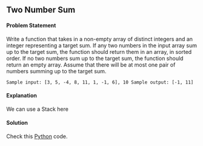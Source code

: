## Two Number Sum

#### Problem Statement

Write a function that takes in a non-empty array of distinct integers and an integer representing a target sum. If any two numbers in the input array sum up to the
target sum, the function should return them in an array, in sorted order. If no two numbers sum up to the target sum, the function should return an empty array.
Assume that there will be at most one pair of numbers summing up to the target sum.

`Sample input: [3, 5, -4, 8, 11, 1, -1, 6], 10
Sample output: [-1, 11]`



#### Explanation

We can use a Stack here


#### Solution

Check this [Python](../python/Two_Number_Sum.py) code.

